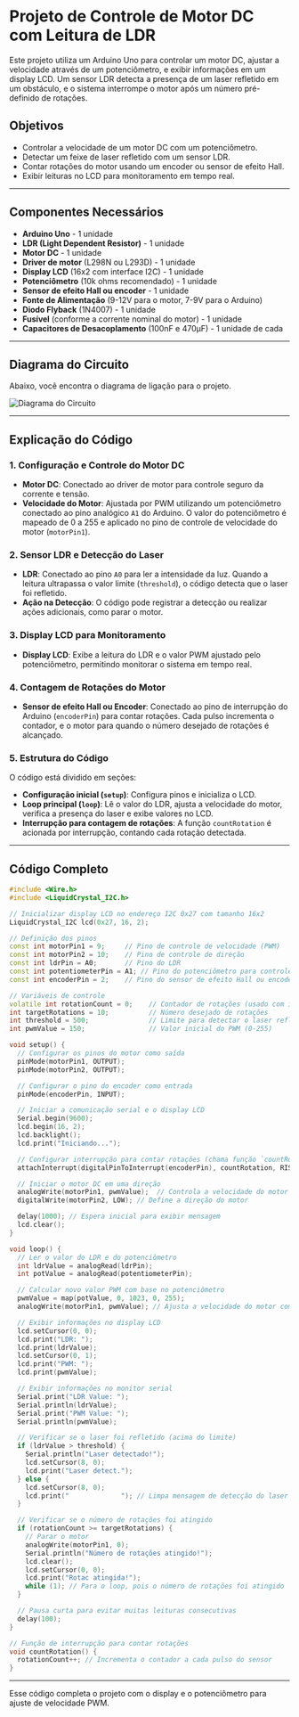 # Projeto de Controle de Motor DC com Leitura de LDR

Este projeto utiliza um Arduino Uno para controlar um motor DC, ajustar a velocidade através de um potenciômetro, e exibir informações em um display LCD. Um sensor LDR detecta a presença de um laser refletido em um obstáculo, e o sistema interrompe o motor após um número pré-definido de rotações.

## Objetivos
- Controlar a velocidade de um motor DC com um potenciômetro.
- Detectar um feixe de laser refletido com um sensor LDR.
- Contar rotações do motor usando um encoder ou sensor de efeito Hall.
- Exibir leituras no LCD para monitoramento em tempo real.

---

## Componentes Necessários

- **Arduino Uno** - 1 unidade
- **LDR (Light Dependent Resistor)** - 1 unidade
- **Motor DC** - 1 unidade
- **Driver de motor** (L298N ou L293D) - 1 unidade
- **Display LCD** (16x2 com interface I2C) - 1 unidade
- **Potenciômetro** (10k ohms recomendado) - 1 unidade
- **Sensor de efeito Hall ou encoder** - 1 unidade
- **Fonte de Alimentação** (9-12V para o motor, 7-9V para o Arduino)
- **Diodo Flyback** (1N4007) - 1 unidade
- **Fusível** (conforme a corrente nominal do motor) - 1 unidade
- **Capacitores de Desacoplamento** (100nF e 470µF) - 1 unidade de cada

---

## Diagrama do Circuito

Abaixo, você encontra o diagrama de ligação para o projeto.

![Diagrama do Circuito](diagrama_motor_dc_ldr.png)

---

## Explicação do Código

### 1. Configuração e Controle do Motor DC
   - **Motor DC**: Conectado ao driver de motor para controle seguro da corrente e tensão.
   - **Velocidade do Motor**: Ajustada por PWM utilizando um potenciômetro conectado ao pino analógico `A1` do Arduino. O valor do potenciômetro é mapeado de 0 a 255 e aplicado no pino de controle de velocidade do motor (`motorPin1`).

### 2. Sensor LDR e Detecção do Laser
   - **LDR**: Conectado ao pino `A0` para ler a intensidade da luz. Quando a leitura ultrapassa o valor limite (`threshold`), o código detecta que o laser foi refletido.
   - **Ação na Detecção**: O código pode registrar a detecção ou realizar ações adicionais, como parar o motor.

### 3. Display LCD para Monitoramento
   - **Display LCD**: Exibe a leitura do LDR e o valor PWM ajustado pelo potenciômetro, permitindo monitorar o sistema em tempo real.

### 4. Contagem de Rotações do Motor
   - **Sensor de efeito Hall ou Encoder**: Conectado ao pino de interrupção do Arduino (`encoderPin`) para contar rotações. Cada pulso incrementa o contador, e o motor para quando o número desejado de rotações é alcançado.

### 5. Estrutura do Código

O código está dividido em seções:
- **Configuração inicial (`setup`)**: Configura pinos e inicializa o LCD.
- **Loop principal (`loop`)**: Lê o valor do LDR, ajusta a velocidade do motor, verifica a presença do laser e exibe valores no LCD.
- **Interrupção para contagem de rotações**: A função `countRotation` é acionada por interrupção, contando cada rotação detectada.

---

## Código Completo

```cpp
#include <Wire.h>
#include <LiquidCrystal_I2C.h>

// Inicializar display LCD no endereço I2C 0x27 com tamanho 16x2
LiquidCrystal_I2C lcd(0x27, 16, 2); 

// Definição dos pinos
const int motorPin1 = 9;     // Pino de controle de velocidade (PWM)
const int motorPin2 = 10;    // Pino de controle de direção
const int ldrPin = A0;       // Pino do LDR
const int potentiometerPin = A1; // Pino do potenciômetro para controle de PWM
const int encoderPin = 2;    // Pino do sensor de efeito Hall ou encoder

// Variáveis de controle
volatile int rotationCount = 0;    // Contador de rotações (usado com interrupção)
int targetRotations = 10;          // Número desejado de rotações
int threshold = 500;               // Limite para detectar o laser refletido
int pwmValue = 150;                // Valor inicial do PWM (0-255)

void setup() {
  // Configurar os pinos do motor como saída
  pinMode(motorPin1, OUTPUT);
  pinMode(motorPin2, OUTPUT);

  // Configurar o pino do encoder como entrada
  pinMode(encoderPin, INPUT);

  // Iniciar a comunicação serial e o display LCD
  Serial.begin(9600);
  lcd.begin(16, 2); 
  lcd.backlight();
  lcd.print("Iniciando...");

  // Configurar interrupção para contar rotações (chama função `countRotation` a cada pulso do encoder)
  attachInterrupt(digitalPinToInterrupt(encoderPin), countRotation, RISING);

  // Iniciar o motor DC em uma direção
  analogWrite(motorPin1, pwmValue);  // Controla a velocidade do motor com PWM
  digitalWrite(motorPin2, LOW); // Define a direção do motor

  delay(1000); // Espera inicial para exibir mensagem
  lcd.clear();
}

void loop() {
  // Ler o valor do LDR e do potenciômetro
  int ldrValue = analogRead(ldrPin);
  int potValue = analogRead(potentiometerPin);

  // Calcular novo valor PWM com base no potenciômetro
  pwmValue = map(potValue, 0, 1023, 0, 255);
  analogWrite(motorPin1, pwmValue); // Ajusta a velocidade do motor com o novo valor de PWM

  // Exibir informações no display LCD
  lcd.setCursor(0, 0);
  lcd.print("LDR: ");
  lcd.print(ldrValue);
  lcd.setCursor(0, 1);
  lcd.print("PWM: ");
  lcd.print(pwmValue);

  // Exibir informações no monitor serial
  Serial.print("LDR Value: ");
  Serial.println(ldrValue);
  Serial.print("PWM Value: ");
  Serial.println(pwmValue);

  // Verificar se o laser foi refletido (acima do limite)
  if (ldrValue > threshold) {
    Serial.println("Laser detectado!");
    lcd.setCursor(8, 0);
    lcd.print("Laser detect.");
  } else {
    lcd.setCursor(8, 0);
    lcd.print("             "); // Limpa mensagem de detecção do laser
  }

  // Verificar se o número de rotações foi atingido
  if (rotationCount >= targetRotations) {
    // Parar o motor
    analogWrite(motorPin1, 0);
    Serial.println("Número de rotações atingido!");
    lcd.clear();
    lcd.setCursor(0, 0);
    lcd.print("Rotac atingida!");
    while (1); // Para o loop, pois o número de rotações foi atingido
  }

  // Pausa curta para evitar muitas leituras consecutivas
  delay(100);
}

// Função de interrupção para contar rotações
void countRotation() {
  rotationCount++; // Incrementa o contador a cada pulso do sensor
}
```

---

Esse código completa o projeto com o display e o potenciômetro para ajuste de velocidade PWM.
